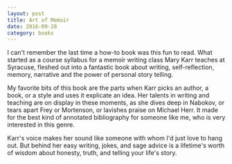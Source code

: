```yaml
---
layout: post
title: Art of Memoir
date: 2016-09-28
category: books
---
```

I can't remember the last time a how-to book was this fun to read. What started as a course syllabus for a memoir writing class Mary Karr teaches at Syracuse, fleshed out into a fantastic book about writing, self-reflection, memory, narrative and the power of personal story telling. 

My favorite bits of this book are the parts when Karr picks an author, a book, or a style and uses it explicate an idea. Her talents in writing and teaching are on display in these moments, as she dives deep in Nabokov, or tears apart Frey or Mortenson, or lavishes praise on Michael Herr. It made for the best kind of annotated bibliography for someone like me, who is very interested in this genre.

Karr's voice makes her sound like someone with whom I'd just love to hang out. But behind her easy writing, jokes, and sage advice is a lifetime's worth of wisdom about honesty, truth, and telling your life's story.